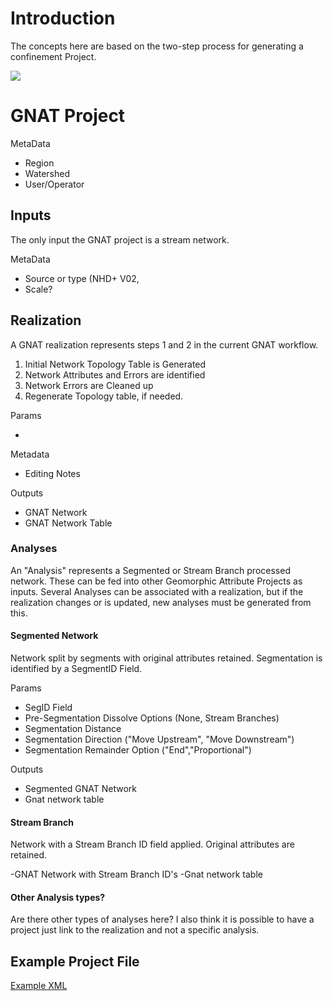 # Introduction

The concepts here are based on the two-step process for generating a confinement Project. 

![](https://docs.google.com/drawings/d/1Y2zYp1tdWn-FWincxK55xr-zfW4yJCfg7Nw4UEpONRk/pub?w=1326&h=722)

# GNAT Project

MetaData

- Region
- Watershed
- User/Operator

## Inputs

The only input the GNAT project is a stream network.

MetaData

- Source or type (NHD+ V02, 
- Scale?

## Realization

A GNAT realization represents steps 1 and 2 in the current GNAT workflow.
 
1. Initial Network Topology Table is Generated 
2. Network Attributes and Errors are identified
3. Network Errors are Cleaned up
4. Regenerate Topology table, if needed.

Params

-

Metadata

- Editing Notes

Outputs

- GNAT Network
- GNAT Network Table

### Analyses

An "Analysis" represents a Segmented or Stream Branch processed network. These can be fed into other Geomorphic Attribute Projects as inputs. Several Analyses can be associated with a realization, but if the realization changes or is updated, new analyses must be generated from this.

#### Segmented Network

Network split by segments with original attributes retained. Segmentation is identified by a SegmentID Field.

Params

- SegID Field
- Pre-Segmentation Dissolve Options (None, Stream Branches)
- Segmentation Distance
- Segmentation Direction ("Move Upstream", "Move Downstream")
- Segmentation Remainder Option ("End","Proportional")

Outputs

- Segmented GNAT Network
- Gnat network table

#### Stream Branch

Network with a Stream Branch ID field applied. Original attributes are retained.

-GNAT Network with Stream Branch ID's
-Gnat network table

#### Other Analysis types?

Are there other types of analyses here? I also think it is possible to have a project just link to the realization and not a specific analysis. 

## Example Project File

[Example XML](https://gist.github.com/KellyMWhitehead/8a198d59ed3e1df69c4c39733e865327)